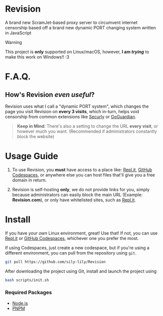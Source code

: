 # Revision
A brand new ScramJet-based proxy server to circumvent internet censorship based off a brand new dynamic PORT changing system written in JavaScript 

> [!WARNING]
> This project is **only** supported on Linux/macOS, however, **I am *trying*** to make this work on Windows!! :3

# F.A.Q.
## How's Revision _even useful_?
Revision uses what I call a "dynamic PORT system", which changes the page you visit Revision on **every 3 visits**, which in-turn, helps void censorship from common extensions like [Securly](https://www.securly.com/) or [GoGuardian](https://www.goguardian.com/).
> **Keep in Mind**: There's also a setting to change the URL **every visit**, or however much you want. (Recommended if administrators constantly block the website)

# Usage Guide
1. To use Revision, you **must** have access to a place like: [Repl.it](https://replit.com), [GitHub Codespaces](https://github.com/codespaces), or anywhere else you can host files that'll give you a free domain in return.

2. Revision is self-hosting **only**, we do not provide links for you, simply because administrators can easily block the main URL (Example: **Revision.com**), or only have whitelisted sites, such as [Repl.it](https://replit.com).

# Install
If you have _your own_ Linux environment, great! Use that! If not, you can use [Repl.it](https://replit.com) or [GitHub Codespaces](https://github.com/codespaces), whichever one you prefer the most.

If using Codespaces, just create a new codespace, but if you're using a different environment, you can pull from the repository using `git`.
```bash
git pull https://github.com/sily-lily/Revision
```

After downloading the project using Git, install and launch the project using
```bash
bash scripts/init.sh
```

### Required Packages
- [Node.js](https://nodejs.org/en/download)
- [PNPM](https://pnpm.io)